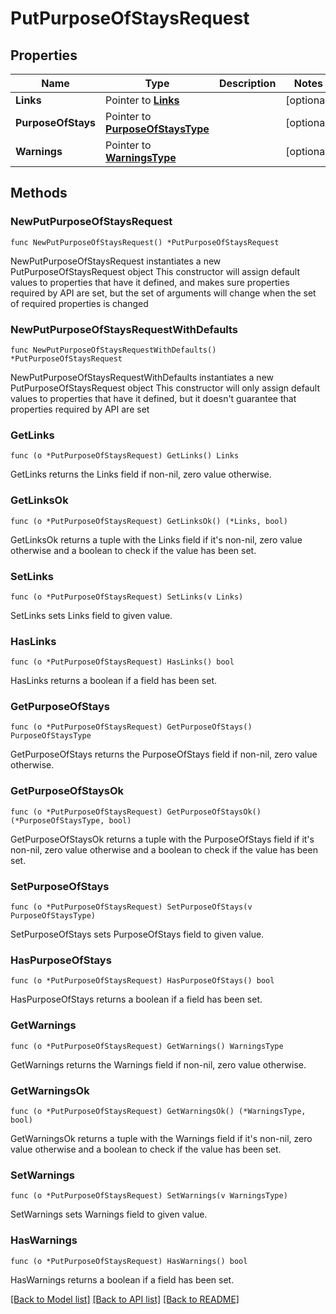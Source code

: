 # PutPurposeOfStaysRequest

## Properties

Name | Type | Description | Notes
------------ | ------------- | ------------- | -------------
**Links** | Pointer to [**Links**](Links.md) |  | [optional] 
**PurposeOfStays** | Pointer to [**PurposeOfStaysType**](PurposeOfStaysType.md) |  | [optional] 
**Warnings** | Pointer to [**WarningsType**](WarningsType.md) |  | [optional] 

## Methods

### NewPutPurposeOfStaysRequest

`func NewPutPurposeOfStaysRequest() *PutPurposeOfStaysRequest`

NewPutPurposeOfStaysRequest instantiates a new PutPurposeOfStaysRequest object
This constructor will assign default values to properties that have it defined,
and makes sure properties required by API are set, but the set of arguments
will change when the set of required properties is changed

### NewPutPurposeOfStaysRequestWithDefaults

`func NewPutPurposeOfStaysRequestWithDefaults() *PutPurposeOfStaysRequest`

NewPutPurposeOfStaysRequestWithDefaults instantiates a new PutPurposeOfStaysRequest object
This constructor will only assign default values to properties that have it defined,
but it doesn't guarantee that properties required by API are set

### GetLinks

`func (o *PutPurposeOfStaysRequest) GetLinks() Links`

GetLinks returns the Links field if non-nil, zero value otherwise.

### GetLinksOk

`func (o *PutPurposeOfStaysRequest) GetLinksOk() (*Links, bool)`

GetLinksOk returns a tuple with the Links field if it's non-nil, zero value otherwise
and a boolean to check if the value has been set.

### SetLinks

`func (o *PutPurposeOfStaysRequest) SetLinks(v Links)`

SetLinks sets Links field to given value.

### HasLinks

`func (o *PutPurposeOfStaysRequest) HasLinks() bool`

HasLinks returns a boolean if a field has been set.

### GetPurposeOfStays

`func (o *PutPurposeOfStaysRequest) GetPurposeOfStays() PurposeOfStaysType`

GetPurposeOfStays returns the PurposeOfStays field if non-nil, zero value otherwise.

### GetPurposeOfStaysOk

`func (o *PutPurposeOfStaysRequest) GetPurposeOfStaysOk() (*PurposeOfStaysType, bool)`

GetPurposeOfStaysOk returns a tuple with the PurposeOfStays field if it's non-nil, zero value otherwise
and a boolean to check if the value has been set.

### SetPurposeOfStays

`func (o *PutPurposeOfStaysRequest) SetPurposeOfStays(v PurposeOfStaysType)`

SetPurposeOfStays sets PurposeOfStays field to given value.

### HasPurposeOfStays

`func (o *PutPurposeOfStaysRequest) HasPurposeOfStays() bool`

HasPurposeOfStays returns a boolean if a field has been set.

### GetWarnings

`func (o *PutPurposeOfStaysRequest) GetWarnings() WarningsType`

GetWarnings returns the Warnings field if non-nil, zero value otherwise.

### GetWarningsOk

`func (o *PutPurposeOfStaysRequest) GetWarningsOk() (*WarningsType, bool)`

GetWarningsOk returns a tuple with the Warnings field if it's non-nil, zero value otherwise
and a boolean to check if the value has been set.

### SetWarnings

`func (o *PutPurposeOfStaysRequest) SetWarnings(v WarningsType)`

SetWarnings sets Warnings field to given value.

### HasWarnings

`func (o *PutPurposeOfStaysRequest) HasWarnings() bool`

HasWarnings returns a boolean if a field has been set.


[[Back to Model list]](../README.md#documentation-for-models) [[Back to API list]](../README.md#documentation-for-api-endpoints) [[Back to README]](../README.md)


